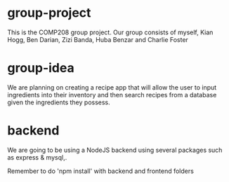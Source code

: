 # group-project
This is the COMP208 group project. Our group consists of myself, Kian Hogg, Ben Darian, Zizi Banda, Huba Benzar and Charlie Foster

# group-idea
We are planning on creating a recipe app that will allow the user to input ingredients into their inventory and then search recipes from a database given the ingredients they possess. 

# backend
We are going to be using a NodeJS backend using several packages such as express & mysql,.


Remember to do 'npm install' with backend and frontend folders